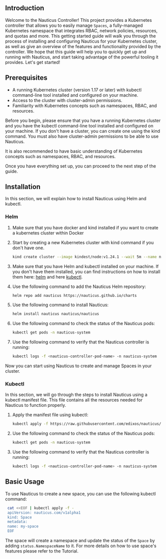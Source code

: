 ## Introduction

Welcome to the Nauticus Controller! This project provides a Kubernetes controller that allows you to easily
manage `Spaces`, a fully-managed Kubernetes namespace that integrates RBAC, network policies, resources, and quotas and
more. This getting started guide will walk you through the process of installing and configuring Nauticus for your
Kubernetes cluster, as well as give an overview of the features and functionality provided by the controller. We hope
that this guide will help you to quickly get up and running with Nauticus, and start taking advantage of the powerful
tooling it provides. Let's get started!

## Prerequisites

- A running Kubernetes cluster (version 1.17 or later) with kubectl command-line tool installed and configured on your
  machine.
- Access to the cluster with cluster-admin permissions.
- Familiarity with Kubernetes concepts such as namespaces, RBAC, and resources.

Before you begin, please ensure that you have a running Kubernetes cluster and you have the kubectl command-line tool
installed and configured on your machine. If you don't have a cluster, you can create one using the kind command. You
must also have cluster-admin permissions to be able to use Nauticus.

It is also recommended to have basic understanding of Kubernetes concepts such as namespaces, RBAC, and resources.

Once you have everything set up, you can proceed to the next step of the guide.

## Installation

In this section, we will explain how to install Nauticus using Helm and kubectl.

### Helm

1. Make sure that you have docker and kind installed if you want to create a kubernetes cluster within Docker
2. Start by creating a new Kubernetes cluster with kind command if you don't have one.

     ```bash title="Create a kind cluster"
     kind create cluster --image kindest/node:v1.24.1 --wait 5m --name nauticus
     ```

3. Make sure that you have Helm and kubectl installed on your machine. If you don't have them installed, you can find
   instructions on how to install them here: [helm](https://helm.sh/docs/intro/install/) and
   here [kubectl](https://kubernetes.io/docs/tasks/tools/install-kubectl/).

4. Use the following command to add the Nauticus Helm repository:

     ```bash  title="Add Nauticus Helm Repository"
     helm repo add nauticus https://nauticus.github.io/charts
     ```
   
5. Use the following command to install Nauticus:
      
     ```bash title="Install Naurticus with Helm"
     helm install nauticus nauticus/nauticus
     ```
   
6. Use the following command to check the status of the Nauticus pods:
     
     ```bash
     kubectl get pods -n nauticus-system
     ```
   
7. Use the following command to verify that the Nauticus controller is running:
     ```bash
     kubectl logs -f <nauticus-controller-pod-name> -n nauticus-system
     ```

Now you can start using Nauticus to create and manage Spaces in your cluster.

### Kubectl

In this section, we will go through the steps to install Nauticus using a kubectl manifest file. This file contains all
the resources needed for Nauticus to function properly.

1. Apply the manifest file using kubectl:

     ```bash
     kubectl apply -f https://raw.githubusercontent.com/edixos/nauticus/main/config/install.yam
     ```

2. Use the following command to check the status of the Nauticus pods:
     ```bash
     kubectl get pods -n nauticus-system
     ```
3. Use the following command to verify that the Nauticus controller is running:
     ```bash
     kubectl logs -f <nauticus-controller-pod-name> -n nauticus-system
     ```
   
## Basic Usage

To use Nauticus to create a new space, you can use the following kubectl command:

  ```bash
   cat <<EOF | kubectl apply -f -
   apiVersion: nauticus.com/v1alpha1
   kind: Space
   metadata:
   name: my-space
   EOF
  ```


The space will create a namespace and update the status of the `Space` by adding `status.NamespaceName` to it.
For more details on how to use space's features please refer to the Tutorial.

